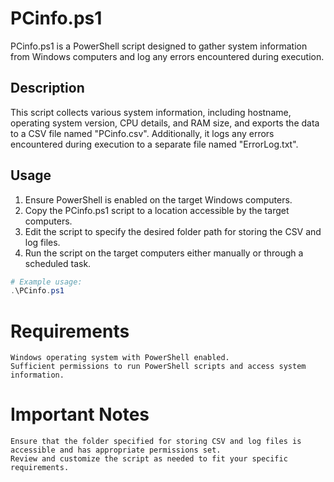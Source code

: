 # PCinfo.ps1

PCinfo.ps1 is a PowerShell script designed to gather system information from Windows computers and log any errors encountered during execution.

## Description

This script collects various system information, including hostname, operating system version, CPU details, and RAM size, and exports the data to a CSV file named "PCinfo.csv". Additionally, it logs any errors encountered during execution to a separate file named "ErrorLog.txt".

## Usage

1. Ensure PowerShell is enabled on the target Windows computers.
2. Copy the PCinfo.ps1 script to a location accessible by the target computers.
3. Edit the script to specify the desired folder path for storing the CSV and log files.
4. Run the script on the target computers either manually or through a scheduled task.

```powershell
# Example usage:
.\PCinfo.ps1
```

# Requirements

    Windows operating system with PowerShell enabled.
    Sufficient permissions to run PowerShell scripts and access system information.

# Important Notes

    Ensure that the folder specified for storing CSV and log files is accessible and has appropriate permissions set.
    Review and customize the script as needed to fit your specific requirements.